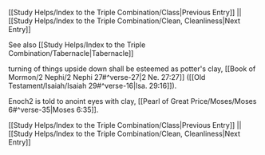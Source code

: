 [[Study Helps/Index to the Triple Combination/Class|Previous Entry]]  ||  [[Study Helps/Index to the Triple Combination/Clean, Cleanliness|Next Entry]]

 See also [[Study Helps/Index to the Triple Combination/Tabernacle|Tabernacle]]

 turning of things upside down shall be esteemed as potter's clay, [[Book of Mormon/2 Nephi/2 Nephi 27#^verse-27|2 Ne. 27:27]] ([[Old Testament/Isaiah/Isaiah 29#^verse-16|Isa. 29:16]]).

 Enoch2 is told to anoint eyes with clay, [[Pearl of Great Price/Moses/Moses 6#^verse-35|Moses 6:35]].

[[Study Helps/Index to the Triple Combination/Class|Previous Entry]]  ||  [[Study Helps/Index to the Triple Combination/Clean, Cleanliness|Next Entry]]